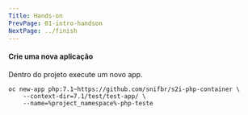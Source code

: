 ```yaml
---
Title: Hands-on
PrevPage: 01-intro-handson
NextPage: ../finish
---
```


#### Crie uma nova aplicação

Dentro do projeto execute um novo app.

```copy
oc new-app php:7.1~https://github.com/snifbr/s2i-php-container \
    --context-dir=7.1/test/test-app/ \
    --name=%project_namespace%-php-teste
```
